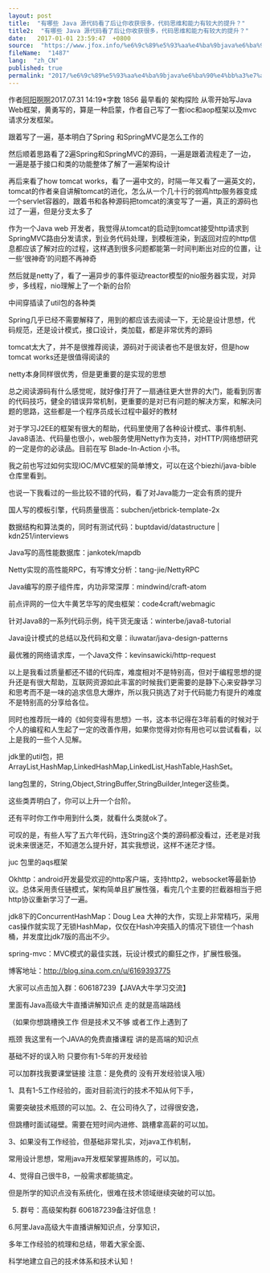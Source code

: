 ```yaml
---
layout: post
title:  "有哪些 Java 源代码看了后让你收获很多，代码思维和能力有较大的提升？"
title2:  "有哪些 Java 源代码看了后让你收获很多，代码思维和能力有较大的提升？"
date:   2017-01-01 23:59:47  +0800
source:  "https://www.jfox.info/%e6%9c%89%e5%93%aa%e4%ba%9bjava%e6%ba%90%e4%bb%a3%e7%a0%81%e7%9c%8b%e4%ba%86%e5%90%8e%e8%ae%a9%e4%bd%a0%e6%94%b6%e8%8e%b7%e5%be%88%e5%a4%9a%e4%bb%a3%e7%a0%81%e6%80%9d%e7%bb%b4%e5%92%8c%e8%83%bd.html"
fileName:  "1487"
lang:  "zh_CN"
published: true
permalink: "2017/%e6%9c%89%e5%93%aa%e4%ba%9bjava%e6%ba%90%e4%bb%a3%e7%a0%81%e7%9c%8b%e4%ba%86%e5%90%8e%e8%ae%a9%e4%bd%a0%e6%94%b6%e8%8e%b7%e5%be%88%e5%a4%9a%e4%bb%a3%e7%a0%81%e6%80%9d%e7%bb%b4%e5%92%8c%e8%83%bd.html"
---
```


作者[阿阳啊啊](/u/386208c5c211)2017.07.31 14:19*字数 1856
最早看的 架构探险 从零开始写Java Web框架，黄勇写的，算是一种启蒙，作者自己写了一套ioc和aop框架以及mvc请求分发框架。

跟着写了一遍，基本明白了Spring 和SpringMVC是怎么工作的

然后顺着思路看了2遍Spring和SpringMVC的源码，一遍是跟着流程走了一边，一遍是基于接口和类的功能整体了解了一遍架构设计

再后来看了how tomcat works，看了一遍中文的，时隔一年又看了一遍英文的，tomcat的作者亲自讲解tomcat的进化，怎么从一个几十行的弱鸡http服务器变成一个servlet容器的，跟着书和各种源码把tomcat的演变写了一遍，真正的源码也过了一遍，但是分支太多了

作为一个Java web 开发者，我觉得从tomcat的启动到tomcat接受http请求到SpringMVC路由分发请求，到业务代码处理，到模板渲染，到返回对应的http信息都应该了解对应的过程，这样遇到很多问题都能第一时间判断出对应的位置，让一些’很神奇’的问题不再神奇

然后就是netty了，看了一遍异步的事件驱动reactor模型的nio服务器实现，对异步，多线程，nio理解上了一个新的台阶

中间穿插读了util包的各种类

Spring几乎已经不需要解释了，用到的都应该去阅读一下，无论是设计思想，代码规范，还是设计模式，接口设计，类加载，都是非常优秀的源码

tomcat太大了，并不是很推荐阅读，源码对于阅读者也不是很友好，但是how tomcat works还是很值得阅读的

netty本身同样很优秀，但是更重要的是实现的思想

总之阅读源码有什么感觉呢，就好像打开了一扇通往更大世界的大门，能看到厉害的代码技巧，健全的错误异常机制，更重要的是对已有问题的解决方案，和解决问题的思路，这些都是一个程序员成长过程中最好的教材

对于学习J2EE的框架有很大的帮助，代码里使用了各种设计模式、事件机制、Java8语法、代码量也很小，web服务使用Netty作为支持，对HTTP/网络想研究的一定是你的必读品。目前在写 Blade-In-Action 小书。

我之前也写过如何实现IOC/MVC框架的简单博文，可以在这个biezhi/java-bible 仓库里看到。

也说一下我看过的一些比较不错的代码，看了对Java能力一定会有质的提升

国人写的模板引擎，代码质量很高：subchen/jetbrick-template-2x

数据结构和算法类的，同时有测试代码：buptdavid/datastructure | kdn251/interviews

Java写的高性能数据库：jankotek/mapdb

Netty实现的高性能RPC，有写博文分析：tang-jie/NettyRPC

Java编写的原子组件库，内功非常深厚：mindwind/craft-atom

前点评网的一位大牛黄艺华写的爬虫框架：code4craft/webmagic

针对Java8的一系列代码示例，纯干货无废话：winterbe/java8-tutorial

Java设计模式的总结以及代码和文章：iluwatar/java-design-patterns

最优雅的网络请求库，一个Java文件：kevinsawicki/http-request

以上是我看过质量都还不错的代码库，难度相对不是特别高，但对于编程思想的提升还是有很大帮助，互联网资源如此丰富的时候我们更需要的是静下心来安静学习和思考而不是一味的追求信息大爆炸，所以我只挑选了对于代码能力有提升的难度不是特别高的分享给各位。

同时也推荐阮一峰的《如何变得有思想》一书，这本书记得在3年前看的时候对于个人的编程和人生起了一定的改善作用，如果你觉得对你有用也可以尝试看看，以上是我的一些个人见解。

jdk里的util包，把ArrayList,HashMap,LinkedHashMap,LinkedList,HashTable,HashSet。

lang包里的，String,Object,StringBuffer,StringBuilder,Integer这些类。

这些类弄明白了，你可以上升一个台阶。

还有平时你工作中用到什么类，就看什么类就ok了。

可叹的是，有些人写了五六年代码，连String这个类的源码都没看过，还老是对我说未来很迷茫，不知道怎么提升好，其实我想说，这样不迷茫才怪。

juc 包里的aqs框架

Okhttp：android开发最受欢迎的http客户端，支持http2，websocket等最新协议。总体采用责任链模式，架构简单且扩展性强，看完几个主要的拦截器相当于把http协议重新学习了一遍。

jdk8下的ConcurrentHashMap：Doug Lea 大神的大作，实现上非常精巧，采用cas操作就实现了无锁HashMap，仅仅在Hash冲突插入的情况下锁住一个hash桶，并发度比jdk7版的高出不少。

spring-mvc：MVC模式的最佳实践，玩设计模式的癫狂之作，扩展性极强。

博客地址：http://blog.sina.com.cn/u/6169393775

大家可以点击加入群：606187239【JAVA大牛学习交流】

里面有Java高级大牛直播讲解知识点 走的就是高端路线

（如果你想跳槽换工作 但是技术又不够 或者工作上遇到了

瓶颈 我这里有一个JAVA的免费直播课程 讲的是高端的知识点

基础不好的误入哟 只要你有1-5年的开发经验

可以加群找我要课堂链接 注意：是免费的 没有开发经验误入哦）

1、具有1-5工作经验的，面对目前流行的技术不知从何下手，

需要突破技术瓶颈的可以加。2、在公司待久了，过得很安逸，

但跳槽时面试碰壁。需要在短时间内进修、跳槽拿高薪的可以加。

3、如果没有工作经验，但基础非常扎实，对java工作机制，

常用设计思想，常用java开发框架掌握熟练的，可以加。

4、觉得自己很牛B，一般需求都能搞定。

但是所学的知识点没有系统化，很难在技术领域继续突破的可以加。

5. 群号：高级架构群 606187239备注好信息！

6.阿里Java高级大牛直播讲解知识点，分享知识，

多年工作经验的梳理和总结，带着大家全面、

科学地建立自己的技术体系和技术认知！
